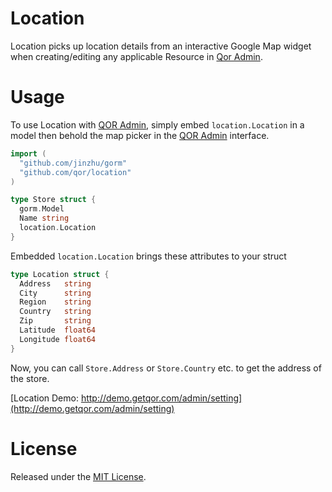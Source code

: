 # Location

Location picks up location details from an interactive Google Map widget when creating/editing any applicable Resource in [Qor Admin](http://github.com/qor/admin).

# Usage

To use Location with [QOR Admin](http://github.com/qor/admin), simply embed `location.Location` in a model then behold the map picker in the [QOR Admin](http://github.com/qor/admin) interface.

```go
import (
  "github.com/jinzhu/gorm"
  "github.com/qor/location"
)

type Store struct {
  gorm.Model
  Name string
  location.Location
}
```

Embedded `location.Location` brings these attributes to your struct

```go
type Location struct {
  Address   string
  City      string
  Region    string
  Country   string
  Zip       string
  Latitude  float64
  Longitude float64
}
```

Now, you can call `Store.Address` or `Store.Country` etc. to get the address of the store.

[Location Demo: http://demo.getqor.com/admin/setting](http://demo.getqor.com/admin/setting)

# License

Released under the [MIT License](https://github.com/jinzhu/gorm/blob/master/License).
